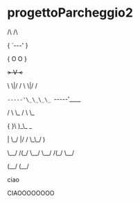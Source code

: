 # progettoParcheggio2






 /\\     /\\

{  `---'  }

{  O   O  }

~~>  V  <~~

\\  \\|/  /
 \\  \\|/  /

`-----'\_\_\_\_
  `-----'\_\_\_\_

/     \\    \\\_
 /     \\    \\\_

{       }\\  )\_\\\_   \_

|  \\\_/  |/ /  \\\_\\\_/ )

\\\_\_/  /(\_/     \\\_\_/
 \\\_\_/  /(\_/     \\\_\_/

  (\_\_/
   (\_\_/



ciao



CIAOOOOOOOO
